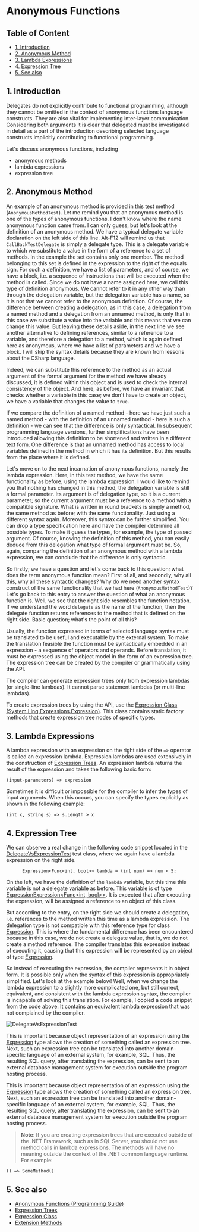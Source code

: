 <!--
//____________________________________________________________________________________________________________________________________
//
//  Copyright (C) 2024, Mariusz Postol LODZ POLAND.
//
//  To be in touch join the community by pressing the `Watch` button and get started commenting using the discussion panel at
//
//  https://github.com/mpostol/TP/discussions/182
//
//  by introducing yourself and telling us what you do with this community.
//_____________________________________________________________________________________________________________________________________
-->

# Anonymous Functions <!-- omit in toc -->

## Table of Content <!-- omit in toc -->

- [1. Introduction](#1-introduction)
- [2. Anonymous Method](#2-anonymous-method)
- [3. Lambda Expressions](#3-lambda-expressions)
- [4. Expression Tree](#4-expression-tree)
- [5. See also](#5-see-also)

## 1. Introduction

Delegates do not explicitly contribute to functional programming, although they cannot be omitted in the context of anonymous functions language constructs. They are also vital for implementing inter-layer communication. Considering both arguments it is clear that delegated must be investigated in detail as a part of the introduction describing selected language constructs implicitly contributing to functional programming.

Let's discuss anonymous functions, including

- anonymous methods
- lambda expressions
- expression tree

## 2. Anonymous Method

An example of an anonymous method is provided in this test method (`AnonymousMethodTest`). Let me remind you that an anonymous method is one of the types of anonymous functions. I don't know where the name anonymous function came from. I can only guess, but let's look at the definition of an anonymous method. We have a typical delegate variable declaration on the left side of this line. Alt-F12 will remind us that `CallBackTestDelegate` is simply a delegate type. This is a delegate variable to which we substitute a value in the form of a reference to a set of methods. In the example the set contains only one member. The method belonging to this set is defined in the expression to the right of the equals sign. For such a definition, we have a list of parameters, and of course, we have a block, i.e. a sequence of instructions that will be executed when the method is called. Since we do not have a name assigned here, we call this type of definition anonymous. We cannot refer to it in any other way than through the delegation variable, but the delegation variable has a name, so it is not that we cannot refer to the anonymous definition. Of course, the difference between creating a delegation, as in this case, a delegation from a named method and a delegation from an unnamed method, is only that in this case we substitute a value into the variable and this means that we can change this value. But leaving these details aside, in the next line we see another alternative to defining references, similar to a reference to a variable, and therefore a delegation to a method, which is again defined here as anonymous, where we have a list of parameters and we have a block. I will skip the syntax details because they are known from lessons about the CSharp language.

Indeed, we can substitute this reference to the method as an actual argument of the formal argument for the method we have already discussed, it is defined within this object and is used to check the internal consistency of the object. And here, as before, we have an invariant that checks whether a variable in this case; we don't have to create an object, we have a variable that changes the value to `true`.

If we compare the definition of a named method - here we have just such a named method - with the definition of an unnamed method - here is such a definition - we can see that the difference is only syntactical. In subsequent programming language versions, further simplifications have been introduced allowing this definition to be shortened and written in a different text form. One difference is that an unnamed method has access to local variables defined in the method in which it has its definition. But this results from the place where it is defined.

Let's move on to the next incarnation of anonymous functions, namely the lambda expression. Here, in this test method, we have the same functionality as before, using the lambda expression. I would like to remind you that nothing has changed in this method, the delegation variable is still a formal parameter. Its argument is of delegation type, so it is a current parameter; so the current argument must be a reference to a method with a compatible signature. What is written in round brackets is simply a method, the same method as before; with the same functionality. Just using a different syntax again. Moreover, this syntax can be further simplified. You can drop a type specification here and have the compiler determine all possible types. To make it guess the types, for example, the type of passed argument. Of course, knowing the definition of this method, you can easily deduce from this delegation what type of formal argument must be. So, again, comparing the definition of an anonymous method with a lambda expression, we can conclude that the difference is only syntactic.

So firstly; we have a question and let's come back to this question; what does the term anonymous function mean? First of all, and secondly, why all this, why all these syntactic changes? Why do we need another syntax construct of the same functionality that we had here (`AnonymousMethodTest`)? Let's go back to this entry to answer the question of what an anonymous function is. Well, we see that the right side resembles the function notation. If we understand the word `delegate` as the name of the function, then the delegate function returns references to the method that is defined on the right side. Basic question; what's the point of all this?

Usually, the function expressed in terms of selected language syntax must be translated to be useful and executable by the external system. To make the translation feasible the function must be syntactically embedded in an expression - a sequence of operators and operands. Before translation, it must be expressed using the object model in the form of an expression tree. The expression tree can be created by the compiler or grammatically using the API.

The compiler can generate expression trees only from expression lambdas (or single-line lambdas). It cannot parse statement lambdas (or multi-line lambdas).

To create expression trees by using the API, use the [Expression Class \(System.Linq.Expressions.Expression\)][ExpressionClass]. This class contains static factory methods that create expression tree nodes of specific types.

## 3. Lambda Expressions

A lambda expression with an expression on the right side of the `=>` operator is called an expression lambda. Expression lambdas are used extensively in the construction of [Expression Trees][ET]. An expression lambda returns the result of the expression and takes the following basic form:

``` CSharp
(input-parameters) => expression
```

Sometimes it is difficult or impossible for the compiler to infer the types of input arguments. When this occurs, you can specify the types explicitly as shown in the following example:

``` CSharp
(int x, string s) => s.Length > x
```

## 4. Expression Tree

We can observe a real change in the following code snippet located in the [DelegateVsExpressionTest][DelegateVsExpressionTest] test class, where we again have a lambda expression on the right side.

``` CSHarp
      Expression<Func<int, bool>> lambda = (int num) => num < 5;
```

On the left, we have the definition of the `lambda` variable, but this time this variable is not a delegate variable as before. This variable is of type [ExpressionExpression<Func<int, bool>>][ExpressionClass]. It is expected that after executing the expression, will be assigned a reference to an object of this class.

But according to the entry, on the right side we should create a delegation, i.e. references to the method written this time as a lambda expression. The delegation type is not compatible with this reference type for class [Expression][ExpressionClass]. This is where the fundamental difference has been encountered because in this case, we do not create a delegate value, that is, we do not create a method reference. The compiler translates this expression instead of executing it, causing that this expression will be represented by an object of type [Expression][ExpressionClass].

So instead of executing the expression, the compiler represents it in object form. It is possible only when the syntax of this expression is appropriately simplified. Let's look at the example below! Well, when we change the lambda expression to a slightly more complicated one, but still correct, equivalent, and consistent with the lambda expression syntax, the compiler is incapable of solving this translation. For example, I copied a code snippet from the code above. It contains an equivalent lambda expression that was not complained by the compiler.

![DelegateVsExpressionTest](../.Media/DelegateVsExpressionTest.gif)

This is important because object representation of an expression using the [Expression][ExpressionClass] type allows the creation of something called an expression tree. Next, such an expression tree can be translated into another domain-specific language of an external system, for example, SQL. Thus, the resulting SQL query, after translating the expression, can be sent to an external database management system for execution outside the program hosting process.

This is important because object representation of an expression using the [Expression][ExpressionClass] type allows the creation of something called an expression tree. Next, such an expression tree can be translated into another domain-specific language of an external system, for example, SQL. Thus, the resulting SQL query, after translating the expression, can be sent to an external database management system for execution outside the program hosting process.

> **Note**: If you are creating expression trees that are executed outside of the .NET Framework, such as in SQL Server, you should not use method calls in lambda expressions. The methods will have no meaning outside the context of the .NET common language runtime. For example:

``` CSharp
() => SomeMethod()
```

## 5. See also

- [Anonymous Functions (Programming Guide)](https://docs.microsoft.com/dotnet/csharp/programming-guide/statements-expressions-operators/anonymous-functions)
- [Expression Trees][ET]
- [Expression Class][ExpressionClass]
- [Extension Methods](https://docs.microsoft.com/dotnet/csharp/programming-guide/classes-and-structs/extension-methods)

[DelegateVsExpressionTest]: ../FunctionalProgramming.UnitTest/AnonymousFunctionsUnitTest.cs#L20-L109
[ExpressionClass]:https://docs.microsoft.com/dotnet/api/system.linq.expressions.expression
[ET]:https://docs.microsoft.com/dotnet/csharp/programming-guide/concepts/expression-trees/index
